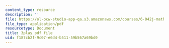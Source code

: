 ```yaml
---
content_type: resource
description: ''
file: https://ol-ocw-studio-app-qa.s3.amazonaws.com/courses/6-042j-mathematics-for-computer-science-spring-2015/f187cb2f9c07e6d4b51159b567a69bd0_D3E5CKebKuQ.pdf
file_type: application/pdf
resourcetype: Document
title: 3play pdf file
uid: f187cb2f-9c07-e6d4-b511-59b567a69bd0
---
```

